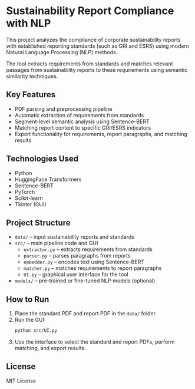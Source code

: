 # Sustainability Report Compliance with NLP

This project analyzes the compliance of corporate sustainability reports with established reporting standards (such as GRI and ESRS) using modern Natural Language Processing (NLP) methods.

The tool extracts requirements from standards and matches relevant passages from sustainability reports to these requirements using semantic similarity techniques.

## Key Features
- PDF parsing and preprocessing pipeline
- Automatic extraction of requirements from standards
- Segment-level semantic analysis using Sentence-BERT
- Matching report content to specific GRI/ESRS indicators
- Export functionality for requirements, report paragraphs, and matching results

## Technologies Used
- Python
- HuggingFace Transformers
- Sentence-BERT
- PyTorch
- Scikit-learn
- Tkinter (GUI)

## Project Structure
- `data/` – input sustainability reports and standards
- `src/` – main pipeline code and GUI
  - `extractor.py` – extracts requirements from standards
  - `parser.py` – parses paragraphs from reports
  - `embedder.py` – encodes text using Sentence-BERT
  - `matcher.py` – matches requirements to report paragraphs
  - `UI.py` – graphical user interface for the tool
- `models/` – pre-trained or fine-tuned NLP models (optional)

## How to Run
1. Place the standard PDF and report PDF in the `data/` folder.
2. Run the GUI:
   ```bash
   python src/UI.py
   ```
3. Use the interface to select the standard and report PDFs, perform matching, and export results.

## License
MIT License
